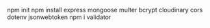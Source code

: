  npm init
npm install express 
mongoose 
multer 
bcrypt
 cloudinary 
 cors 
 dotenv 
 jsonwebtoken
 npm i validator 